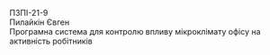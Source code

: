 ПЗПІ-21-9  
Пилайкін Євген  
Програмна система для контролю впливу мікроклімату офісу на активність робітників  

